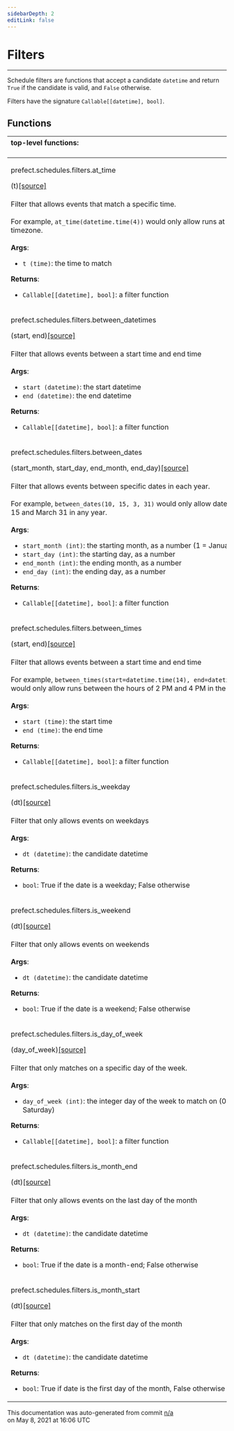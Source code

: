 ```yaml
---
sidebarDepth: 2
editLink: false
---
```

# Filters
---
Schedule filters are functions that accept a candidate `datetime` and return `True` if
the candidate is valid, and `False` otherwise.

Filters have the signature `Callable[[datetime], bool]`.

## Functions
|top-level functions: &nbsp;&nbsp;&nbsp;&nbsp;&nbsp;&nbsp;&nbsp;&nbsp;&nbsp;&nbsp;&nbsp;&nbsp;&nbsp;&nbsp;&nbsp;&nbsp;&nbsp;&nbsp;&nbsp;&nbsp;&nbsp;&nbsp;&nbsp;&nbsp;&nbsp;&nbsp;&nbsp;&nbsp;&nbsp;&nbsp;&nbsp;&nbsp;&nbsp;&nbsp;&nbsp;&nbsp;&nbsp;&nbsp;&nbsp;&nbsp;&nbsp;&nbsp;&nbsp;&nbsp;&nbsp;&nbsp;&nbsp;&nbsp;&nbsp;&nbsp;&nbsp;&nbsp;&nbsp;&nbsp;&nbsp;&nbsp;&nbsp;&nbsp;&nbsp;&nbsp;&nbsp;&nbsp;&nbsp;&nbsp;&nbsp;&nbsp;&nbsp;&nbsp;&nbsp;&nbsp;&nbsp;&nbsp;&nbsp;&nbsp;&nbsp;&nbsp;&nbsp;&nbsp;&nbsp;&nbsp;&nbsp;&nbsp;&nbsp;&nbsp;&nbsp;&nbsp;&nbsp;&nbsp;&nbsp;&nbsp;&nbsp;&nbsp;&nbsp;&nbsp;&nbsp;&nbsp;&nbsp;&nbsp;&nbsp;&nbsp;&nbsp;&nbsp;&nbsp;&nbsp;&nbsp;&nbsp;&nbsp;&nbsp;&nbsp;&nbsp;&nbsp;&nbsp;&nbsp;&nbsp;&nbsp;&nbsp;&nbsp;&nbsp;&nbsp;&nbsp;&nbsp;&nbsp;&nbsp;&nbsp;&nbsp;&nbsp;&nbsp;&nbsp;&nbsp;&nbsp;&nbsp;&nbsp;&nbsp;&nbsp;&nbsp;&nbsp;&nbsp;&nbsp;&nbsp;&nbsp;&nbsp;&nbsp;&nbsp;&nbsp;&nbsp;&nbsp;&nbsp;&nbsp;&nbsp;&nbsp;|
|:----|
 | <div class='method-sig' id='prefect-schedules-filters-at-time'><p class="prefect-class">prefect.schedules.filters.at_time</p>(t)<span class="source"><a href="https://github.com/PrefectHQ/prefect/blob/master/src/prefect/schedules/filters.py#L99">[source]</a></span></div>
<p class="methods">Filter that allows events that match a specific time.<br><br>For example, `at_time(datetime.time(4))` would only allow runs at 4 AM in the given timezone.<br><br>**Args**:     <ul class="args"><li class="args">`t (time)`: the time to match</li></ul> **Returns**:     <ul class="args"><li class="args">`Callable[[datetime], bool]`: a filter function</li></ul></p>|
 | <div class='method-sig' id='prefect-schedules-filters-between-datetimes'><p class="prefect-class">prefect.schedules.filters.between_datetimes</p>(start, end)<span class="source"><a href="https://github.com/PrefectHQ/prefect/blob/master/src/prefect/schedules/filters.py#L31">[source]</a></span></div>
<p class="methods">Filter that allows events between a start time and end time<br><br>**Args**:     <ul class="args"><li class="args">`start (datetime)`: the start datetime     </li><li class="args">`end (datetime)`: the end datetime</li></ul> **Returns**:     <ul class="args"><li class="args">`Callable[[datetime], bool]`: a filter function</li></ul></p>|
 | <div class='method-sig' id='prefect-schedules-filters-between-dates'><p class="prefect-class">prefect.schedules.filters.between_dates</p>(start_month, start_day, end_month, end_day)<span class="source"><a href="https://github.com/PrefectHQ/prefect/blob/master/src/prefect/schedules/filters.py#L67">[source]</a></span></div>
<p class="methods">Filter that allows events between specific dates in each year.<br><br>For example, `between_dates(10, 15, 3, 31)` would only allow dates between October 15 and March 31 in any year.<br><br>**Args**:     <ul class="args"><li class="args">`start_month (int)`: the starting month, as a number (1 = January)     </li><li class="args">`start_day (int)`: the starting day, as a number     </li><li class="args">`end_month (int)`: the ending month, as a number     </li><li class="args">`end_day (int)`: the ending day, as a number</li></ul> **Returns**:     <ul class="args"><li class="args">`Callable[[datetime], bool]`: a filter function</li></ul></p>|
 | <div class='method-sig' id='prefect-schedules-filters-between-times'><p class="prefect-class">prefect.schedules.filters.between_times</p>(start, end)<span class="source"><a href="https://github.com/PrefectHQ/prefect/blob/master/src/prefect/schedules/filters.py#L119">[source]</a></span></div>
<p class="methods">Filter that allows events between a start time and end time<br><br>For example, `between_times(start=datetime.time(14), end=datetime.time(16))` would only allow runs between the hours of 2 PM and 4 PM in the given timezone.<br><br>**Args**:     <ul class="args"><li class="args">`start (time)`: the start time     </li><li class="args">`end (time)`: the end time</li></ul> **Returns**:     <ul class="args"><li class="args">`Callable[[datetime], bool]`: a filter function</li></ul></p>|
 | <div class='method-sig' id='prefect-schedules-filters-is-weekday'><p class="prefect-class">prefect.schedules.filters.is_weekday</p>(dt)<span class="source"><a href="https://github.com/PrefectHQ/prefect/blob/master/src/prefect/schedules/filters.py#L146">[source]</a></span></div>
<p class="methods">Filter that only allows events on weekdays<br><br>**Args**:     <ul class="args"><li class="args">`dt (datetime)`: the candidate datetime</li></ul> **Returns**:     <ul class="args"><li class="args">`bool`: True if the date is a weekday; False otherwise</li></ul></p>|
 | <div class='method-sig' id='prefect-schedules-filters-is-weekend'><p class="prefect-class">prefect.schedules.filters.is_weekend</p>(dt)<span class="source"><a href="https://github.com/PrefectHQ/prefect/blob/master/src/prefect/schedules/filters.py#L173">[source]</a></span></div>
<p class="methods">Filter that only allows events on weekends<br><br>**Args**:     <ul class="args"><li class="args">`dt (datetime)`: the candidate datetime</li></ul> **Returns**:     <ul class="args"><li class="args">`bool`: True if the date is a weekend; False otherwise</li></ul></p>|
 | <div class='method-sig' id='prefect-schedules-filters-is-day-of-week'><p class="prefect-class">prefect.schedules.filters.is_day_of_week</p>(day_of_week)<span class="source"><a href="https://github.com/PrefectHQ/prefect/blob/master/src/prefect/schedules/filters.py#L186">[source]</a></span></div>
<p class="methods">Filter that only matches on a specific day of the week.<br><br>**Args**:     <ul class="args"><li class="args">`day_of_week (int)`: the integer day of the week to match on (0 - 6 == Sunday - Saturday)</li></ul> **Returns**:     <ul class="args"><li class="args">`Callable[[datetime], bool]`: a filter function</li></ul></p>|
 | <div class='method-sig' id='prefect-schedules-filters-is-month-end'><p class="prefect-class">prefect.schedules.filters.is_month_end</p>(dt)<span class="source"><a href="https://github.com/PrefectHQ/prefect/blob/master/src/prefect/schedules/filters.py#L159">[source]</a></span></div>
<p class="methods">Filter that only allows events on the last day of the month<br><br>**Args**:     <ul class="args"><li class="args">`dt (datetime)`: the candidate datetime</li></ul> **Returns**:     <ul class="args"><li class="args">`bool`: True if the date is a month-end; False otherwise</li></ul></p>|
 | <div class='method-sig' id='prefect-schedules-filters-is-month-start'><p class="prefect-class">prefect.schedules.filters.is_month_start</p>(dt)<span class="source"><a href="https://github.com/PrefectHQ/prefect/blob/master/src/prefect/schedules/filters.py#L205">[source]</a></span></div>
<p class="methods">Filter that only matches on the first day of the month<br><br>**Args**:     <ul class="args"><li class="args">`dt (datetime)`: the candidate datetime</li></ul> **Returns**:     <ul class="args"><li class="args">`bool`: True if date is the first day of the month, False otherwise</li></ul></p>|

<p class="auto-gen">This documentation was auto-generated from commit <a href='https://github.com/PrefectHQ/prefect/commit/n/a'>n/a</a> </br>on May 8, 2021 at 16:06 UTC</p>
